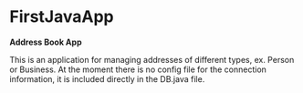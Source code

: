 # FirstJavaApp
<b>Address Book App</b>

This is an application for managing addresses of different types, ex. Person or Business.
At the moment there is no config file for the connection information, it is included directly in the DB.java file.
